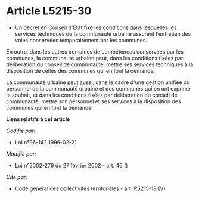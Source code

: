 # Article L5215-30

- Un décret en Conseil d'Etat fixe les conditions dans lesquelles les services techniques de la communauté urbaine assurent
l'entretien des voies conservées temporairement par les communes.

En outre, dans les autres domaines de compétences conservées par les communes, la communauté urbaine peut, dans les
conditions fixées par délibération du conseil de communauté, mettre ses services techniques à la disposition de celles des
communes qui en font la demande.

La communauté urbaine peut aussi, dans le cadre d'une gestion unifiée du personnel de la communauté urbaine et des communes
qui en ont exprimé le souhait, et dans les conditions fixées par délibération du conseil de communauté, mettre son personnel
et ses services à la disposition des communes qui en font la demande.

**Liens relatifs à cet article**

_Codifié par_:

  - Loi n°96-142 1996-02-21

_Modifié par_:

  - Loi n°2002-276 du 27 février 2002 - art. 46 ()

_Cité par_:

  - Code général des collectivités territoriales - art. R5215-18 (V)
